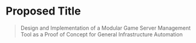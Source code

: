 # Proposed Title

> Design and Implementation of a Modular Game Server Management Tool as a Proof of Concept for General Infrastructure Automation